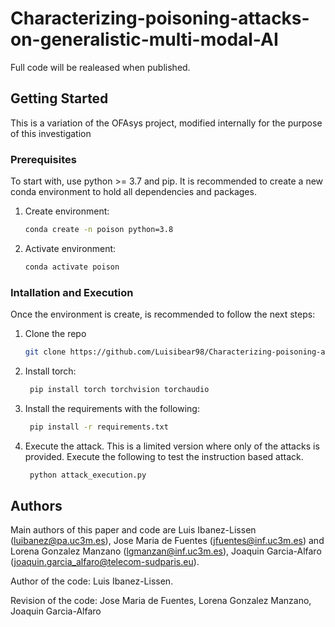 # Characterizing-poisoning-attacks-on-generalistic-multi-modal-AI

Full code will be realeased when published.



## Getting Started

This is a variation of the OFAsys project, modified internally for the purpose of this investigation

### Prerequisites

To start with, use python >= 3.7 and pip. It is recommended to create a new conda environment to hold all dependencies and packages.
1. Create environment:
   ```sh
   conda create -n poison python=3.8

   ```
2. Activate environment:
   ```sh
   conda activate poison

   ```

### Intallation and Execution

Once the environment is create, is recommended to follow the next steps:

1. Clone the repo
   ```sh
   git clone https://github.com/Luisibear98/Characterizing-poisoning-attacks-on-generalistic-multi-modal.git
   ```
2. Install torch:

   ```sh
    pip install torch torchvision torchaudio
   ```
3. Install the requirements with the following:

   ```sh
    pip install -r requirements.txt
   ```

4. Execute the attack. This is a limited version where only of the attacks is provided. Execute the following to test the instruction based attack.
   ```sh
    python attack_execution.py
   ```

## Authors

Main authors of this paper and code are Luis Ibanez-Lissen (luibanez@pa.uc3m.es), Jose Maria de Fuentes (jfuentes@inf.uc3m.es) and Lorena Gonzalez Manzano (lgmanzan@inf.uc3m.es), Joaquin Garcia-Alfaro (joaquin.garcia_alfaro@telecom-sudparis.eu).

Author of the code:  Luis Ibanez-Lissen.

Revision of the code:  Jose Maria de Fuentes, Lorena Gonzalez Manzano, Joaquin Garcia-Alfaro 





